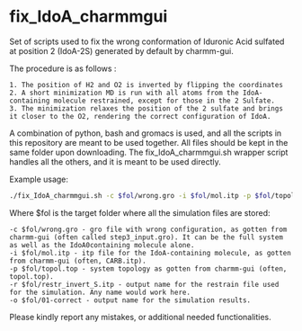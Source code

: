 # fix_IdoA_charmmgui

Set of scripts used to fix the wrong conformation of Iduronic Acid sulfated at position 2 (IdoA-2S) generated by default by charmm-gui.

The procedure is as follows :

    1. The position of H2 and O2 is inverted by flipping the coordinates
    2. A short minimization MD is run with all atoms from the IdoA-containing molecule restrained, except for those in the 2 Sulfate.
    3. The minimization relaxes the position of the 2 sulfate and brings it closer to the O2, rendering the correct configuration of IdoA.

A combination of python, bash and gromacs is used, and all the scripts in this repository are meant to be used together.
All files should be kept in the same folder upon downloading.
The fix_IdoA_charmmgui.sh wrapper script handles all the others, and it is meant to be used directly. 

Example usage:

```bash
./fix_IdoA_charmmgui.sh -c $fol/wrong.gro -i $fol/mol.itp -p $fol/topol.top -r $fol/restr_invert_S.itp -o $fol/01-correct
```

Where $fol is the target folder where all the simulation files are stored:

    -c $fol/wrong.gro - gro file with wrong configuration, as gotten from charmm-gui (often called step3_input.gro). It can be the full system as well as the IdoA0containing molecule alone.
    -i $fol/mol.itp - itp file for the IdoA-containing molecule, as gotten from charmm-gui (often, CARB.itp).
    -p $fol/topol.top - system topology as gotten from charmm-gui (often, topol.top).
    -r $fol/restr_invert_S.itp - output name for the restrain file used for the simulation. Any name would work here.
    -o $fol/01-correct - output name for the simulation results.

Please kindly report any mistakes, or additional needed functionalities.
